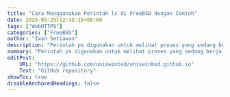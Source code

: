 ```yaml
---
title: "Cara Menggunakan Perintah ls di FreeBSD dengan Contoh"
date: 2025-05-25T12:45:15+08:00
tags: ["WebHTTPS"]
categories: ["FreeBSD"]
author: "Iwan Setiawan"
description: "Perintah ps digunakan untuk melihat proses yang sedang berjalan pada sistem operasi. Perintah ini sangat membantu seorang administrator sistem untuk mengetahui proses apa saja yang sedang berjalan dan apa saja yang dilakukan pada sistem operasi, berapa banyak memori yang digunakan, berapa banyak ruang CPU yang terisi, ID pengguna, nama perintah, dan lain sebagainya."
summary: "Perintah ps digunakan untuk melihat proses yang sedang berjalan pada sistem operasi. Perintah ini sangat membantu seorang administrator sistem untuk mengetahui proses apa saja yang sedang berjalan dan apa saja yang dilakukan pada sistem operasi, berapa banyak memori yang digunakan, berapa banyak ruang CPU yang terisi, ID pengguna, nama perintah, dan lain sebagainya."
editPost:
    URL: "https://github.com/unixwinbsd/unixwinbsd.github.io"
    Text: "GitHub repository"
showToc: true
disableAnchoredHeadings: false
---
```

